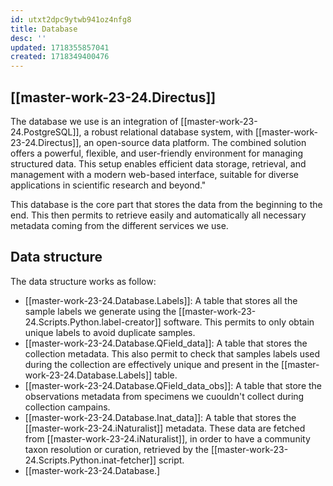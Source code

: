 ```yaml
---
id: utxt2dpc9ytwb941oz4nfg8
title: Database
desc: ''
updated: 1718355857041
created: 1718349400476
---
```


## [[master-work-23-24.Directus]]

The database we use is an integration of [[master-work-23-24.PostgreSQL]], a robust relational database system, with [[master-work-23-24.Directus]], an open-source data platform. The combined solution offers a powerful, flexible, and user-friendly environment for managing structured data. This setup enables efficient data storage, retrieval, and management with a modern web-based interface, suitable for diverse applications in scientific research and beyond."

This database is the core part that stores the data from the beginning to the end. This then permits to retrieve easily and automatically all necessary metadata coming from the different services we use.

## Data structure

The data structure works as follow:

- [[master-work-23-24.Database.Labels]]: A table that stores all the sample labels we generate using the [[master-work-23-24.Scripts.Python.label-creator]] software. This permits to only obtain unique labels to avoid duplicate samples.
- [[master-work-23-24.Database.QField_data]]: A table that stores the collection metadata. This also permit to check that samples labels used during the collection are effectively unique and present in the [[master-work-23-24.Database.Labels]] table.
- [[master-work-23-24.Database.QField_data_obs]]: A table that store the observations metadata from specimens we cuouldn't collect during collection campains.
- [[master-work-23-24.Database.Inat_data]]: A table that stores the [[master-work-23-24.iNaturalist]] metadata. These data are fetched from [[master-work-23-24.iNaturalist]], in order to have a community taxon resolution or curation, retrieved by the [[master-work-23-24.Scripts.Python.inat-fetcher]] script.
- [[master-work-23-24.Database.]

